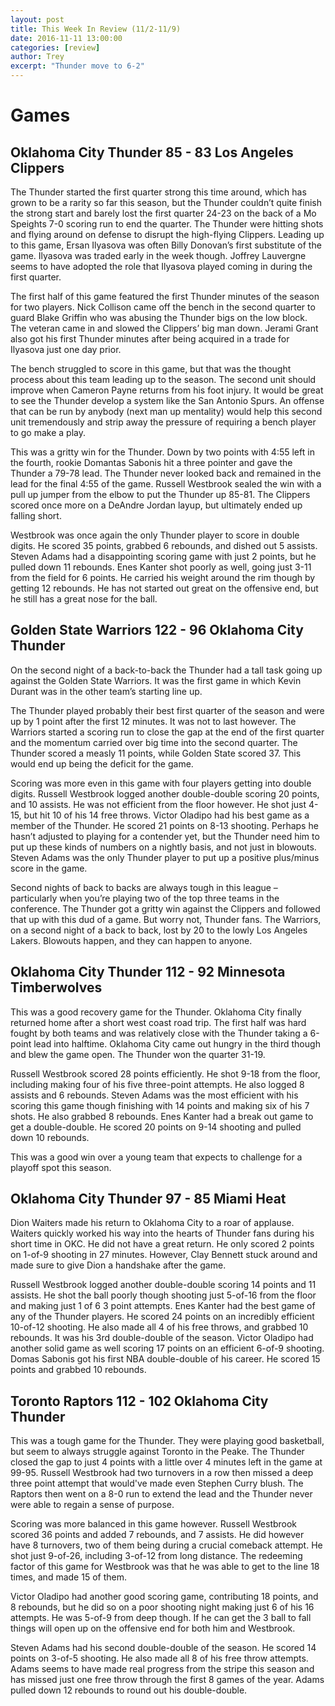 ```yaml
---
layout: post
title: This Week In Review (11/2-11/9)
date: 2016-11-11 13:00:00
categories: [review]
author: Trey
excerpt: "Thunder move to 6-2"
---
```


# Games

## Oklahoma City Thunder 85 - 83 Los Angeles Clippers

The Thunder started the first quarter strong this time around, which has grown to be a rarity so far this season, but the Thunder couldn’t quite finish the strong start and barely lost the first quarter 24-23 on the back of a Mo Speights 7-0 scoring run to end the quarter. The Thunder were hitting shots and flying around on defense to disrupt the high-flying Clippers. Leading up to this game, Ersan Ilyasova was often Billy Donovan’s first substitute of the game. Ilyasova was traded early in the week though. Joffrey Lauvergne seems to have adopted the role that Ilyasova played coming in during the first quarter. 

The first half of this game featured the first Thunder minutes of the season for two players. Nick Collison came off the bench in the second quarter to guard Blake Griffin who was abusing the Thunder bigs on the low block. The veteran came in and slowed the Clippers’ big man down.  Jerami Grant also got his first Thunder minutes after being acquired in a trade for Ilyasova just one day prior. 

The bench struggled to score in this game, but that was the thought process about this team leading up to the season. The second unit should improve when Cameron Payne returns from his foot injury. It would be great to see the Thunder develop a system like the San Antonio Spurs. An offense that can be run by anybody (next man up mentality) would help this second unit tremendously and strip away the pressure of requiring a bench player to go make a play.

This was a gritty win for the Thunder. Down by two points with 4:55 left in the fourth, rookie Domantas Sabonis hit a three pointer and gave the Thunder a 79-78 lead. The Thunder never looked back and remained in the lead for the final 4:55 of the game. Russell Westbrook sealed the win with a pull up jumper from the elbow to put the Thunder up 85-81. The Clippers scored once more on a DeAndre Jordan layup, but ultimately ended up falling short.  

Westbrook was once again the only Thunder player to score in double digits. He scored 35 points, grabbed 6 rebounds, and dished out 5 assists. Steven Adams had a disappointing scoring game with just 2 points, but he pulled down 11 rebounds. Enes Kanter shot poorly as well, going just 3-11 from the field for 6 points. He carried his weight around the rim though by getting 12 rebounds. He has not started out great on the offensive end, but he still has a great nose for the ball.

## Golden State Warriors 122 - 96 Oklahoma City Thunder

On the second night of a back-to-back the Thunder had a tall task going up against the Golden State Warriors. It was the first game in which Kevin Durant was in the other team’s starting line up. 

The Thunder played probably their best first quarter of the season and were up by 1 point after the first 12 minutes. It was not to last however. The Warriors started a scoring run to close the gap at the end of the first quarter and the momentum carried over big time into the second quarter. The Thunder scored a measly 11 points, while Golden State scored 37. This would end up being the deficit for the game. 

Scoring was more even in this game with four players getting into double digits. Russell Westbrook logged another double-double scoring 20 points, and 10 assists. He was not efficient from the floor however. He shot just 4-15, but hit 10 of his 14 free throws. Victor Oladipo had his best game as a member of the Thunder. He scored 21 points on 8-13 shooting. Perhaps he hasn’t adjusted to playing for a contender yet, but the Thunder need him to put up these kinds of numbers on a nightly basis, and not just in blowouts. Steven Adams was the only Thunder player to put up a positive plus/minus score in the game. 

Second nights of back to backs are always tough in this league – particularly when you’re playing two of the top three teams in the conference. The Thunder got a gritty win against the Clippers and followed that up with this dud of a game. But worry not, Thunder fans. The Warriors, on a second night of a back to back, lost by 20 to the lowly Los Angeles Lakers. Blowouts happen, and they can happen to anyone.

## Oklahoma City Thunder 112 - 92 Minnesota Timberwolves

This was a good recovery game for the Thunder. Oklahoma City finally returned home after a short west coast road trip. The first half was hard fought by both teams and was relatively close with the Thunder taking a 6-point lead into halftime. Oklahoma City came out hungry in the third though and blew the game open. The Thunder won the quarter 31-19. 

Russell Westbrook scored 28 points efficiently. He shot 9-18 from the floor, including making four of his five three-point attempts. He also logged 8 assists and 6 rebounds. Steven Adams was the most efficient with his scoring this game though finishing with 14 points and making six of his 7 shots. He also grabbed 8 rebounds. Enes Kanter had a break out game to get a double-double. He scored 20 points on 9-14 shooting and pulled down 10 rebounds. 

This was a good win over a young team that expects to challenge for a playoff spot this season. 

## Oklahoma City Thunder 97 - 85 Miami Heat

Dion Waiters made his return to Oklahoma City to a roar of applause. Waiters quickly worked his way into the hearts of Thunder fans during his short time in OKC. He did not have a great return. He only scored 2 points on 1-of-9 shooting in 27 minutes. However, Clay Bennett stuck around and made sure to give Dion a handshake after the game. 

Russell Westbrook logged another double-double scoring 14 points and 11 assists. He shot the ball poorly though shooting just 5-of-16 from the floor and making just 1 of 6 3 point attempts. Enes Kanter had the best game of any of the Thunder players. He scored 24 points on an incredibly efficient 10-of-12 shooting. He also made all 4 of his free throws, and grabbed 10 rebounds. It was his 3rd double-double of the season. Victor Oladipo had another solid game as well scoring 17 points on an efficient 6-of-9 shooting. Domas Sabonis got his first NBA double-double of his career. He scored 15 points and grabbed 10 rebounds. 

## Toronto Raptors 112 - 102 Oklahoma City Thunder

This was a tough game for the Thunder. They were playing good basketball, but seem to always struggle against Toronto in the Peake. The Thunder closed the gap to just 4 points with a little over 4 minutes left in the game at 99-95. Russell Westbrook had two turnovers in a row then missed a deep three point attempt that would've made even Stephen Curry blush. The Raptors then went on a 8-0 run to extend the lead and the Thunder never were able to regain a sense of purpose.

Scoring was more balanced in this game however. Russell Westbrook scored 36 points and added 7 rebounds, and 7 assists. He did however have 8 turnovers, two of them being during a crucial comeback attempt. He shot just 9-of-26, including 3-of-12 from long distance. The redeeming factor of this game for Westbrook was that he was able to get to the line 18 times, and made 15 of them. 

Victor Oladipo had another good scoring game, contributing 18 points, and 8 rebounds, but he did so on a poor shooting night making just 6 of his 16 attempts. He was 5-of-9 from deep though. If he can get the 3 ball to fall things will open up on the offensive end for both him and Westbrook. 

Steven Adams had his second double-double of the season. He scored 14 points on 3-of-5 shooting. He also made all 8 of his free throw attempts. Adams seems to have made real progress from the stripe this season and has missed just one free throw through the first 8 games of the year. Adams pulled down 12 rebounds to round out his double-double.
